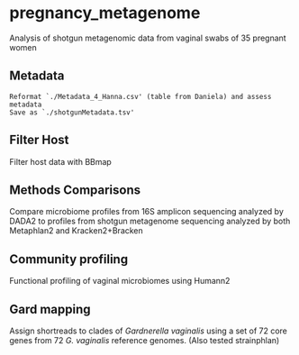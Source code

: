 # pregnancy_metagenome
Analysis of shotgun metagenomic data from vaginal swabs of 35 pregnant women 

## Metadata
    Reformat `./Metadata_4_Hanna.csv' (table from Daniela) and assess metadata
    Save as `./shotgunMetadata.tsv'

## Filter Host
Filter host data with BBmap

## Methods Comparisons
Compare microbiome profiles from 16S amplicon sequencing analyzed by DADA2 to profiles from shotgun metagenome sequencing analyzed by both Metaphlan2 and Kracken2+Bracken

## Community profiling
Functional profiling of vaginal microbiomes using Humann2

## Gard mapping
Assign shortreads to clades of *Gardnerella vaginalis* using a set of 72 core genes from 72 *G. vaginalis* reference genomes. (Also tested strainphlan)